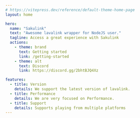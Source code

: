 ```yaml
---
# https://vitepress.dev/reference/default-theme-home-page
layout: home

hero:
  name: "Sakulink"
  text: "Awesome lavalink wrapper for NodeJS user."
  tagline: Access a great experience with Sakulink
  actions:
    - theme: brand
      text: Getting started
      link: /getting-started
    - theme: alt
      text: Discord
      link: https://discord.gg/2bhtBJQ4Xz

features:
  - title: Version
    details: We support the latest version of lavalink.
  - title: Performance
    details: We are very focused on Performance.
  - title: Support
    details: Supports playing from multiple platforms
---
```



